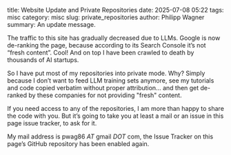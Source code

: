 title: Website Update and Private Repositories
date: 2025-07-08 05:22
tags: misc
category: misc
slug: private_repositories
author: Philipp Wagner
summary: An update message. 

The traffic to this site has gradually decreased due to LLMs. Google is now de-ranking the page, because according to its Search Console it’s not “fresh content”. Cool! And on top I have been crawled to death by thousands of AI startups.

So I have put most of my repositories into private mode. Why? Simply because I don’t want to feed LLM training sets anymore, see my tutorials and code copied verbatim without proper attribution... and then get de-ranked by these companies for not providing "fresh" content.

If you need access to any of the repositories, I am more than happy to share the code with you. But it’s going to take you at least a mail or an issue in this page issue tracker, to ask for it.

My mail address is pwag86 *AT* gmail *DOT* com, the Issue Tracker on this page’s GitHub repository has been enabled again.

